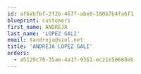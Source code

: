 ```yaml
---
id: af6ebfbf-2f2b-467f-abe8-180b7b4fa6f1
blueprint: customers
first_name: ANDREJA
last_name: 'LOPEZ GALI'
email: tandreja@siol.net
title: 'ANDREJA LOPEZ GALI'
orders:
  - a5129c78-35ae-4a1f-9361-ec21e50688eb
---
```


